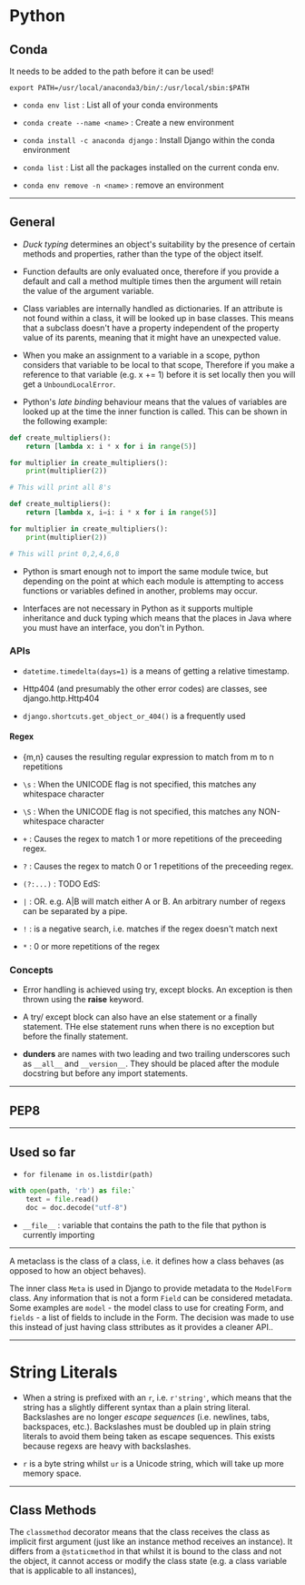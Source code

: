 # Python

## Conda

It needs to be added to the path before it can be used!

```
export PATH=/usr/local/anaconda3/bin/:/usr/local/sbin:$PATH
```

* `conda env list` : List all of your conda environments

* `conda create --name <name>` : Create a new environment

* `conda install -c anaconda django` : Install Django within the conda environment

* `conda list` : List all the packages installed on the current conda env.

* `conda env remove -n <name>` : remove an environment
---

## General

* *Duck typing* determines an object's suitability by the presence of certain methods and properties,  rather than the type of the object itself.

* Function defaults are only evaluated once, therefore if you provide a default and call a method multiple times then the argument will retain the value of the argument variable.

* Class variables are internally handled as dictionaries. If an attribute is not found within a class, it will be looked up in base classes. This means that a subclass doesn't have a property independent of the property value of its parents, meaning that it might have an unexpected value.

* When you make an assignment to a variable in a scope, python considers that variable to be local to that scope, Therefore if you make a reference to that variable (e.g. x += 1) before it is set locally then you will get a `UnboundLocalError`.

* Python's *late binding* behaviour means that the values of variables are looked up at the time the inner function is called. This can be shown in the following example:

```python
def create_multipliers():
    return [lambda x: i * x for i in range(5)]

for multiplier in create_multipliers():
    print(multiplier(2))

# This will print all 8's

def create_multipliers():
    return [lambda x, i=i: i * x for i in range(5)]

for multiplier in create_multipliers():
    print(multiplier(2))

# This will print 0,2,4,6,8
```

* Python is smart enough not to import the same module twice, but depending on the point at which each module is attempting to access functions or variables defined in another, problems may occur.

* Interfaces are not necessary in Python as it supports multiple inheritance and duck typing which means that the places in Java where you must have an interface, you don't in Python.

### APIs

* `datetime.timedelta(days=1)` is a means of getting a relative timestamp.

* Http404 (and presumably the other error codes) are classes, see django.http.Http404

* `django.shortcuts.get_object_or_404()` is a frequently used 

#### Regex

* {m,n} causes the resulting regular expression to match from m to n repetitions

* `\s` : When the UNICODE flag is not specified, this matches any whitespace character

* `\S` : When the UNICODE flag is not specified, this matches any NON-whitespace character

* `+` : Causes the regex to match 1 or more repetitions of the preceeding regex.

* `?` : Causes the regex to match 0 or 1 repetitions of the preceeding regex.

* `(?:...)` : TODO EdS:

* `|` : OR. e.g. A|B will match either A or B.  An arbitrary number of regexs can be separated by a pipe.

* `!` : is a negative search, i.e. matches if the regex doesn't match next

* `*` : 0 or more repetitions of the regex

### Concepts

* Error handling is achieved using try, except blocks. An exception is then thrown using the **raise** keyword.

* A try/ except block can also have an else statement or a finally statement. THe else statement runs when there is no exception but before the finally statement.

* **dunders** are names with two leading and two trailing underscores such as `__all__` and `__version__`. They should be placed after the module docstring but before any import statements.

---

## PEP8

---

## Used so far

* `for filename in os.listdir(path)`

```python
with open(path, 'rb') as file:`
	text = file.read()
	doc = doc.decode("utf-8")
```

* `__file__` : variable that contains the path to the file that python is currently importing 

---

A metaclass is the class of a class, i.e. it defines how a class behaves (as opposed to how an object behaves). 

The inner class `Meta` is used in Django to provide metadata to the `ModelForm` class. Any information that is not a form `Field` can be considered metadata. Some examples are `model` - the model class to use for creating Form, and `fields` - a list of fields to include in the Form. The decision was made to use this instead of just having class sttributes as it provides a cleaner API..

---
# String Literals

* When a string is prefixed with an `r`, i.e. `r'string'`, which means that the string has a slightly different syntax than a plain string literal. Backslashes are no longer *escape sequences* (i.e. newlines, tabs, backspaces, etc.). Backslashes must be doubled up in plain string literals to avoid them being taken as escape sequences. This exists because regexs are heavy with backslashes. 

* `r` is a byte string whilst `ur` is a Unicode string, which will take up more memory space.

---


## Class Methods

The `classmethod` decorator means that the class receives the class as implicit first argument (just like an instance method receives an instance). It differs from a `@staticmethod` in that whilst it is bound to the class and not the object, it cannot access or modify the class state (e.g. a class variable that is applicable to all instances),
